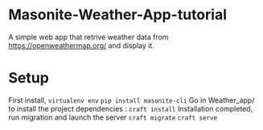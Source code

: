 # Masonite-Weather-App-tutorial
A simple web app that retrive weather data from https://openweathermap.org/ and display it.

# Setup
First install,
`virtualenv env`
`pip install masonite-cli`
Go in Weather_app/ to install the project dependencies :
`craft install`
Installation completed, run migration and launch the server
`craft migrate`
`craft serve`
